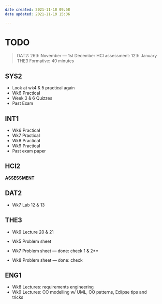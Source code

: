 ```yaml
---
date created: 2021-11-10 09:58
date updated: 2021-11-19 15:36

---
```


# TODO

> DAT2: 26th November — 1st December
> HCI assessment: 12th January
> THE3 Formative: 40 minutes

## SYS2

- Look at wk4 & 5 practical again
- Wk6 Practical
- Week 3 & 6 Quizzes
- Past Exam

## INT1

- Wk6 Practical
- Wk7 Practical
- Wk8 Practical
- Wk9 Practical
- Past exam paper

## HCI2

**ASSESSMENT**

## DAT2

- Wk7 Lab 12 & 13

## THE3

- Wk9 Lecture 20 & 21

- Wk5 Problem sheet
- Wk7 Problem sheet — done: check 1 & 2**
- Wk8 Problem sheet — done: check

## ENG1

- Wk8 Lectures: requirements engineering
- Wk9 Lectures: OO modelling w/ UML, OO patterns, Eclipse tips and tricks